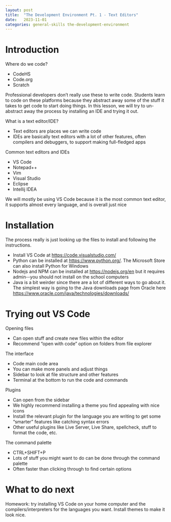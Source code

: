 ```yaml
---
layout: post
title:  "The Development Environment Pt. 1 - Text Editors"
date:   2023-11-01
categories: general-skills the-development-environment
---
```


# Introduction

Where do we code?

- CodeHS
- Code.org
- Scratch

Professional developers don’t really use these to write code. Students learn to code on these platforms because they abstract away some of the stuff it takes to get code to start doing things. In this lesson, we will try to un-abstract away the process by installing an IDE and trying it out.

What is a text editor/IDE?

- Text editors are places we can write code
- IDEs are basically text editors with a lot of other features, often compilers and debuggers, to support making full-fledged apps

Common text editors and IDEs

- VS Code
- Notepad++
- Vim
- Visual Studio
- Eclipse
- Intellij IDEA

We will mostly be using VS Code because it is the most common text editor, it supports almost every language, and is overall just nice

# Installation

The process really is just looking up the files to install and following the instructions.

- Install VS Code at https://code.visualstudio.com/
- Python can be installed at https://www.python.org/. The Microsoft Store can also install Python for Windows
- Nodejs and NPM can be installed at https://nodejs.org/en but it requires admin--you should not install on the school computers
- Java is a bit weirder since there are a lot of different ways to go about it. The simplest way is going to the Java downloads page from Oracle here https://www.oracle.com/java/technologies/downloads/

# Trying out VS Code

Opening files

- Can open stuff and create new files within the editor
- Recommend “open with code” option on folders from file explorer

The interface

- Code main code area
- You can make more panels and adjust things
- Sidebar to look at file structure and other features
- Terminal at the bottom to run the code and commands

Plugins
- Can open from the sidebar
- We highly recommend installing a theme you find appealing with nice icons
- Install the relevant plugin for the language you are writing to get some “smarter” features like catching syntax errors
- Other useful plugins like Live Server, Live Share, spellcheck, stuff to format the code, etc.

The command palette
- CTRL+SHIFT+P
- Lots of stuff you might want to do can be done through the command palette
- Often faster than clicking through to find certain options

# What to do next

Homework: try installing VS Code on your home computer and the compilers/interpreters for the languages you want. Install themes to make it look nice.
